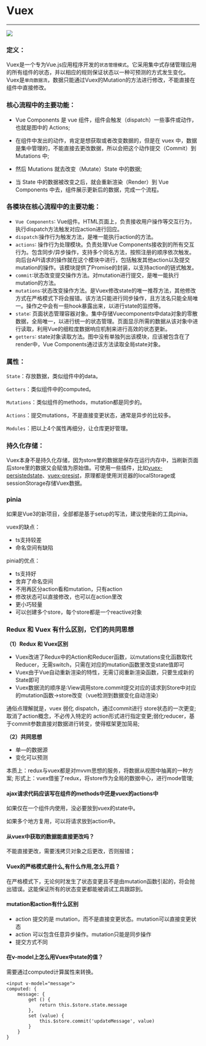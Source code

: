 # Vuex

------

![](https://pic-host.oss-cn-shenzhen.aliyuncs.com/img/20220506020316.png)

### 定义：

Vuex是一个专为Vue.js应用程序开发的`状态管理模式`。它采用集中式存储管理应用的所有组件的状态，并以相应的规则保证状态以一种可预测的方式发生变化。Vuex是`单向数据流`，数据只能通过Vuex的Mutation的方法进行修改，不能直接在组件中直接修改。



### 核心流程中的主要功能：

- Vue Components 是 vue 组件，组件会触发（dispatch）一些事件或动作，也就是图中的 Actions;

- 在组件中发出的动作，肯定是想获取或者改变数据的，但是在 vuex 中，数据是集中管理的，不能直接去更改数据，所以会把这个动作提交（Commit）到 Mutations 中;

- 然后 Mutations 就去改变（Mutate）State 中的数据;

- 当 State 中的数据被改变之后，就会重新渲染（Render）到 Vue Components 中去，组件展示更新后的数据，完成一个流程。

  

### 各模块在核心流程中的主要功能：

- `Vue Components`∶ Vue组件。HTML页面上，负责接收用户操作等交互行为，执行dispatch方法触发对应action进行回应。
- `dispatch`∶操作行为触发方法，是唯一能执行action的方法。
- `actions`∶ 操作行为处理模块。负责处理Vue Components接收到的所有交互行为。包含同步/异步操作，支持多个同名方法，按照注册的顺序依次触发。向后台API请求的操作就在这个模块中进行，包括触发其他action以及提交mutation的操作。该模块提供了Promise的封装，以支持action的链式触发。
- `commit`∶状态改变提交操作方法。对mutation进行提交，是唯一能执行mutation的方法。
- `mutations`∶状态改变操作方法。是Vuex修改state的唯一推荐方法，其他修改方式在严格模式下将会报错。该方法只能进行同步操作，且方法名只能全局唯一。操作之中会有一些hook暴露出来，以进行state的监控等。
- `state`∶ 页面状态管理容器对象。集中存储Vuecomponents中data对象的零散数据，全局唯一，以进行统一的状态管理。页面显示所需的数据从该对象中进行读取，利用Vue的细粒度数据响应机制来进行高效的状态更新。
- `getters`∶ state对象读取方法。图中没有单独列出该模块，应该被包含在了render中，Vue Components通过该方法读取全局state对象。



### 属性：

`State`：存放数据，类似组件中的data。

`Getters`：类似组件中的computed。

`Mutations`：类似组件的methods，mutation都是同步的。

`Actions`：提交mutations，不是直接变更状态，通常是异步的比较多。

`Modules`：把以上4个属性再细分，让仓库更好管理。



### 持久化存储：

Vuex本身不是持久化存储，因为store里的数据是保存在运行内存中，当刷新页面后store里的数据又会赋值为原始值。可使用一些插件，比如[vuex-persistedstate](https://github.com/robinvdvleuten/vuex-persistedstate)、[vuex-presist](https://github.com/championswimmer/vuex-persist)，原理都是使用浏览器的localStorage或sessionStorage存储Vuex数据。



### pinia

如果是Vue3的新项目，全部都是基于setup的写法，建议使用新的工具pinia。



vuex的缺点：

- ts支持较差
- 命名空间有缺陷



pinia的优点：

- ts支持好
- 舍弃了命名空间
- 不用再区分action看和mutation，只有action
- 修改状态可以直接修改，也可以在action里改
- 更小巧轻量
- 可以创建多个store，每个store都是一个reactive对象



### Redux 和 Vuex 有什么区别，它们的共同思想

**（1）Redux 和 Vuex区别**

- Vuex改进了Redux中的Action和Reducer函数，以mutations变化函数取代Reducer，无需switch，只需在对应的mutation函数里改变state值即可
- Vuex由于Vue自动重新渲染的特性，无需订阅重新渲染函数，只要生成新的State即可
- Vuex数据流的顺序是∶View调用store.commit提交对应的请求到Store中对应的mutation函数->store改变（vue检测到数据变化自动渲染）

通俗点理解就是，vuex 弱化 dispatch，通过commit进行 store状态的一次更变;取消了action概念，不必传入特定的 action形式进行指定变更;弱化reducer，基于commit参数直接对数据进行转变，使得框架更加简易;

**（2）共同思想**

- 单—的数据源
- 变化可以预测

本质上：redux与vuex都是对mvvm思想的服务，将数据从视图中抽离的一种方案; 形式上：vuex借鉴了redux，将store作为全局的数据中心，进行mode管理;



#### ajax请求代码应该写在组件的methods中还是vuex的actions中

如果仅在一个组件内使用，没必要放到vuex的state中。

如果多个地方复用，可以将请求放到action中。



#### 从vuex中获取的数据能直接更改吗？

不能直接更改，需要浅拷贝对象之后更改，否则报错；



#### Vuex的严格模式是什么,有什么作用,怎么开启？

在严格模式下，无论何时发生了状态变更且不是由mutation函数引起的，将会抛出错误。这能保证所有的状态变更都能被调试工具跟踪到。



#### mutation和action有什么区别

- action 提交的是 mutation，而不是直接变更状态。mutation可以直接变更状态
- action 可以包含任意异步操作。mutation只能是同步操作
- 提交方式不同



#### 在v-model上怎么用Vuex中state的值？

需要通过computed计算属性来转换。

```vue
<input v-model="message">
computed: {
    message: {
        get () {
            return this.$store.state.message
        },
        set (value) {
            this.$store.commit('updateMessage', value)
        }
    }
}
```

